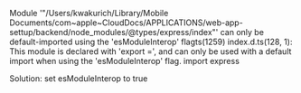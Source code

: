 Module '"/Users/kwakurich/Library/Mobile Documents/com~apple~CloudDocs/APPLICATIONS/web-app-settup/backend/node_modules/@types/express/index"' can only be default-imported using the 'esModuleInterop' flagts(1259)
index.d.ts(128, 1): This module is declared with 'export =', and can only be used with a default import when using the 'esModuleInterop' flag.
import express

Solution: set esModuleInterop to true
